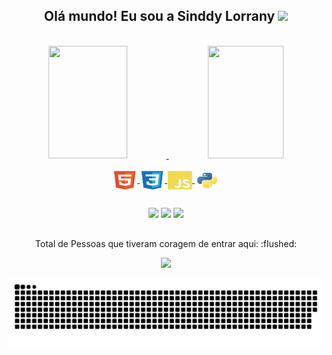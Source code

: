 <body>
<header>
<h2 align="middle">Olá mundo! Eu sou a Sinddy Lorrany 
<img src="https://media.giphy.com/media/hvRJCLFzcasrR4ia7z/giphy.gif" width="28">
</h2>
<br>
<div>
<a href="https://github.com/sinddylnn">
 <img height="180em" width="50%" src="https://github-readme-stats.vercel.app/api?username=sinddylnn&show_icons=true&theme=react&include_all_commits=true&count_private=true"/>
 <img height="180em" width="49%" src="https://github-readme-stats.vercel.app/api/top-langs/?username=sinddylnn&layout=compact&langs_count=7&theme=react"/>
</div>
 
<div style="display: inline_block"><br>
  <img align="center" alt="Sinddy-HTML" height="30" width="40" src="https://raw.githubusercontent.com/devicons/devicon/master/icons/html5/html5-original.svg">
  <img align="center" alt="Sinddy-CSS" height="30" width="40" src="https://raw.githubusercontent.com/devicons/devicon/master/icons/css3/css3-original.svg">
  <img align="center" alt="Sinddy-Js" height="30" width="40" src="https://raw.githubusercontent.com/devicons/devicon/master/icons/javascript/javascript-plain.svg">
  <img align="center" alt="Sinddy-Python" height="30" width="40" src="https://raw.githubusercontent.com/devicons/devicon/master/icons/python/python-original.svg">
</div>
 
   ##
 
<div> 
  <a href="https://www.instagram.com/sinddy_lnn/" target="_blank"><img src="https://img.shields.io/badge/-Instagram-%23E4405F?style=for-the-badge&logo=instagram&logoColor=white" target="_blank"></a>
 <a href="https://discord.gg/kPT7DCy5A8" target="_blank"><img src="https://img.shields.io/badge/Discord-7289DA?style=for-the-badge&logo=discord&logoColor=white" target="_blank"></a> 
 <a href="https://www.linkedin.com/in/sinddylnn" target="_blank"><img src="https://img.shields.io/badge/-LinkedIn-%230077B5?style=for-the-badge&logo=linkedin&logoColor=white" target="_blank"></a>
 
##
 
<p align="center"> 
 Total de Pessoas que tiveram coragem de entrar aqui: :flushed: <br>
 <p align="center"> 
   <img alingn="center" src="https://profile-counter.glitch.me/sinddylnn/count.svg" />
 
  ![Snake animation](https://github.com/Sinddylnn/Sinddylnn/blob/output/github-contribution-grid-snake.svg)
  
</div>
</header>
</body>
